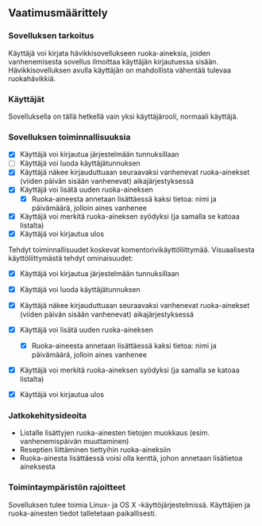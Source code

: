 ## Vaatimusmäärittely

### Sovelluksen tarkoitus
Käyttäjä voi kirjata hävikkisovellukseen ruoka-aineksia, joiden vanhenemisesta sovellus ilmoittaa käyttäjän kirjautuessa sisään. Hävikkisovelluksen avulla käyttäjän on mahdollista vähentää tulevaa ruokahävikkiä.

### Käyttäjät
Sovelluksella on tällä hetkellä vain yksi käyttäjärooli, normaali käyttäjä.

### Sovelluksen toiminnallisuuksia

- [x] Käyttäjä voi kirjautua järjestelmään tunnuksillaan
- [ ] Käyttäjä voi luoda käyttäjätunnuksen
- [x] Käyttäjä näkee kirjauduttuaan seuraavaksi vanhenevat ruoka-ainekset (viiden päivän sisään vanhenevat) aikajärjestyksessä
- [x] Käyttäjä voi lisätä uuden ruoka-aineksen
    - [x] Ruoka-aineesta annetaan lisättäessä kaksi tietoa: nimi ja päivämäärä, jolloin aines vanhenee
- [x] Käyttäjä voi merkitä ruoka-aineksen syödyksi (ja samalla se katoaa listalta)
- [x] Käyttäjä voi kirjautua ulos

Tehdyt toiminnallisuudet koskevat komentorivikäyttöliittymää. Visuaalisesta käyttöliittymästä tehdyt ominaisuudet:

- [x] Käyttäjä voi kirjautua järjestelmään tunnuksillaan
- [x] Käyttäjä voi luoda käyttäjätunnuksen
- [x] Käyttäjä näkee kirjauduttuaan seuraavaksi vanhenevat ruoka-ainekset (viiden päivän sisään vanhenevat) aikajärjestyksessä
- [x] Käyttäjä voi lisätä uuden ruoka-aineksen
    - [x] Ruoka-aineesta annetaan lisättäessä kaksi tietoa: nimi ja päivämäärä, jolloin aines vanhenee
- [x] Käyttäjä voi merkitä ruoka-aineksen syödyksi (ja samalla se katoaa listalta)
- [x] Käyttäjä voi kirjautua ulos


### Jatkokehitysideoita
- Listalle lisättyjen ruoka-ainesten tietojen muokkaus (esim. vanhenemispäivän muuttaminen)
- Reseptien liittäminen tiettyihin ruoka-aineksiin
- Ruoka-ainesta lisättäessä voisi olla kenttä, johon annetaan lisätietoa aineksesta

### Toimintaympäristön rajoitteet

Sovelluksen tulee toimia Linux- ja OS X -käyttöjärjestelmissä. Käyttäjien ja ruoka-ainesten tiedot talletetaan paikallisesti.
